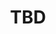 ﻿---
  name: 20d2t1s5
  title: TBD
  content:
  category: Devops
  format: Conférence
  speakers: TBD
  room: Auditorium
  time_start: '13:00'
  time_end: '13:45'
---
